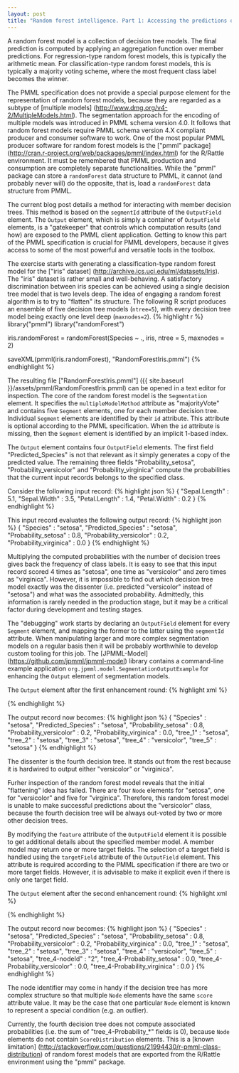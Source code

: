 ```yaml
---
layout: post
title: "Random forest intelligence. Part 1: Accessing the predictions of member decision tree models"
---
```


A random forest model is a collection of decision tree models. The final prediction is computed by applying an aggregation function over member predictions. For regression-type random forest models, this is typically the arithmetic mean. For classification-type random forest models, this is typically a majority voting scheme, where the most frequent class label becomes the winner.

The PMML specification does not provide a special purpose element for the representation of random forest models, because they are regarded as a subtype of [multiple models] (http://www.dmg.org/v4-2/MultipleModels.html). The segmentation approach for the encoding of multiple models was introduced in PMML schema version 4.0. It follows that random forest models require PMML schema version 4.X compliant producer and consumer software to work. One of the most popular PMML producer software for random forest models is the ["pmml" package] (http://cran.r-project.org/web/packages/pmml/index.html) for the R/Rattle environment. It must be remembered that PMML production and consumption are completely separate functionalities. While the "pmml" package can store a `randomForest` data structure to PMML, it cannot (and probably never will) do the opposite, that is, load a `randomForest` data structure from PMML.

The current blog post details a method for interacting with member decision trees. This method is based on the `segmentId` attribute of the `OutputField` element. The `Output` element, which is simply a container of `OutputField` elements, is a "gatekeeper" that controls which computation results (and how) are exposed to the PMML client application. Getting to know this part of the PMML specification is crucial for PMML developers, because it gives access to some of the most powerful and versatile tools in the toolbox.

The exercise starts with generating a classification-type random forest model for the ["iris" dataset] (http://archive.ics.uci.edu/ml/datasets/Iris). The "iris" dataset is rather small and well-behaving. A satisfactory discrimination between iris species can be achieved using a single decision tree model that is two levels deep. The idea of engaging a random forest algorithm is to try to "flatten" its structure. The following R script produces an ensemble of five decision tree models (`ntree=5`), with every decision tree model being exactly one level deep (`maxnodes=2`).
{% highlight r %}
library("pmml")
library("randomForest")

iris.randomForest = randomForest(Species ~ ., iris, ntree = 5, maxnodes = 2)

saveXML(pmml(iris.randomForest), "RandomForestIris.pmml")
{% endhighlight %}

The resulting file ["RandomForestIris.pmml"] ({{ site.baseurl }}/assets/pmml/RandomForestIris.pmml) can be opened in a text editor for inspection. The core of the random forest model is the `Segmentation` element. It specifies the `multipleModelMethod` attribute as "majorityVote" and contains five `Segment` elements, one for each member decision tree. Individual `Segment` elements are identified by their `id` attribute. This attribute is optional according to the PMML specification. When the `id` attribute is missing, then the `Segment` element is identified by an implicit 1-based index.

The `Output` element contains four `OutputField` elements. The first field "Predicted\_Species" is not that relevant as it simply generates a copy of the predicted value. The remaining three fields "Probability\_setosa", "Probability\_versicolor" and "Probability\_virginica" compute the probabilities that the current input records belongs to the specified class.

Consider the following input record:
{% highlight json %}
{
 "Sepal.Length" : 5.1,
 "Sepal.Width" : 3.5,
 "Petal.Length" : 1.4,
 "Petal.Width" : 0.2
}
{% endhighlight %}

This input record evaluates the following output record:
{% highlight json %}
{
 "Species" : "setosa",
 "Predicted_Species" : "setosa",
 "Probability_setosa" : 0.8,
 "Probability_versicolor" : 0.2,
 "Probability_virginica" : 0.0
}
{% endhighlight %}

Multiplying the computed probabilities with the number of decision trees gives back the frequency of class labels. It is easy to see that this input record scored 4 times as "setosa", one time as "versicolor" and zero times as "virginica". However, it is impossible to find out which decision tree model exactly was the dissenter (i.e. predicted "versicolor" instead of "setosa") and what was the associated probability. Admittedly, this information is rarely needed in the production stage, but it may be a critical factor during development and testing stages.

The "debugging" work starts by declaring an `OutputField` element for every `Segment` element, and mapping the former to the latter using the `segmentId` attribute. When manipulating larger and more complex segmentation models on a regular basis then it will be probably worthwhile to develop custom tooling for this job. The [JPMML-Model] (https://github.com/jpmml/jpmml-model) library contains a command-line example application `org.jpmml.model.SegmentationOutputExample` for enhancing the `Output` element of segmentation models.

The `Output` element after the first enhancement round:
{% highlight xml %}
<Output>
 <!-- Omitted fields "Predicted_Species", "Probability_setosa", "Probability_versicolor" and "Probability_virginica" -->
 <OutputField name="tree_1" segmentId="1" feature="predictedValue"/>
 <OutputField name="tree_2" segmentId="2" feature="predictedValue"/>
 <OutputField name="tree_3" segmentId="3" feature="predictedValue"/>
 <OutputField name="tree_4" segmentId="4" feature="predictedValue"/>
 <OutputField name="tree_5" segmentId="5" feature="predictedValue"/>
</Output>
{% endhighlight %}

The output record now becomes:
{% highlight json %}
{
 "Species" : "setosa",
 "Predicted_Species" : "setosa",
 "Probability_setosa" : 0.8,
 "Probability_versicolor" : 0.2,
 "Probability_virginica" : 0.0,
 "tree_1" : "setosa",
 "tree_2" : "setosa",
 "tree_3" : "setosa",
 "tree_4" : "versicolor",
 "tree_5" : "setosa"
}
{% endhighlight %}

The dissenter is the fourth decision tree. It stands out from the rest because it is hardwired to output either "versicolor" or "virginica".

Furher inspection of the random forest model reveals that the initial "flattening" idea has failed. There are four `Node` elements for "setosa", one for "versicolor" and five for "virginica". Therefore, this random forest model is unable to make successful predictions about the "versicolor" class, because the fourth decision tree will be always out-voted by two or more other decision trees.

By modifying the `feature` attribute of the `OutputField` element it is possible to get additional details about the specified member model. A member model may return one or more target fields. The selection of a target field is handled using the `targetField` attribute of the `OutputField` element. This attribute is required according to the PMML specification if there are two or more target fields. However, it is advisable to make it explicit even if there is only one target field.

The `Output` element after the second enhancement round:
{% highlight xml %}
<Output>
 <!-- Omitted fields "Predicted_Species", "Probability_setosa", "Probability_versicolor", "Probability_virginica", "tree_1", "tree_2", "tree_3", "tree_4" and "tree_5" -->
 <OutputField name="tree_4-nodeId" segmentId="4" targetField="Species" feature="entityId"/>
 <OutputField name="tree_4-Probability_setosa" segmentId="4" targetField="Species" feature="probability" value="setosa"/>
 <OutputField name="tree_4-Probability_versicolor" segmentId="4" targetField="Species" feature="probability" value="versicolor"/>
 <OutputField name="tree_4-Probability_virginica" segmentId="4" targetField="Species" feature="probability" value="virginica"/>
</Output>
{% endhighlight %}

The output record now becomes:
{% highlight json %}
{
 "Species" : "setosa",
 "Predicted_Species" : "setosa",
 "Probability_setosa" : 0.8,
 "Probability_versicolor" : 0.2,
 "Probability_virginica" : 0.0,
 "tree_1" : "setosa",
 "tree_2" : "setosa",
 "tree_3" : "setosa",
 "tree_4" : "versicolor",
 "tree_5" : "setosa",
 "tree_4-nodeId" : "2",
 "tree_4-Probability_setosa" : 0.0,
 "tree_4-Probability_versicolor" : 0.0,
 "tree_4-Probability_virginica" : 0.0
}
{% endhighlight %}

The node identifier may come in handy if the decision tree has more complex structure so that multiple `Node` elements have the same `score` attribute value. It may be the case that one particular `Node` element is known to represent a special condition (e.g. an outlier).

Currently, the fourth decision tree does not compute associated probabilities (i.e. the sum of "tree\_4-Probability\_*" fields is 0), because `Node` elements do not contain `ScoreDistribution` elements. This is a [known limitation] (http://stackoverflow.com/questions/21994430/r-pmml-class-distribution) of random forest models that are exported from the R/Rattle environment using the "pmml" package.